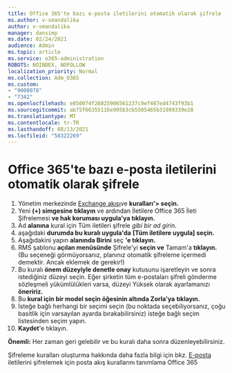 ```yaml
---
title: Office 365'te bazı e-posta iletilerini otomatik olarak şifrele
ms.author: v-smandalika
author: v-smandalika
manager: dansimp
ms.date: 02/24/2021
audience: Admin
ms.topic: article
ms.service: o365-administration
ROBOTS: NOINDEX, NOFOLLOW
localization_priority: Normal
ms.collection: Adm_O365
ms.custom:
- "9000078"
- "7342"
ms.openlocfilehash: e050074f26025906561237c9ef487ed4743f93b1
ms.sourcegitcommit: ab75f66355116e995b3cb5505465b31989339e28
ms.translationtype: MT
ms.contentlocale: tr-TR
ms.lasthandoff: 08/13/2021
ms.locfileid: "58322269"
---
```

# <a name="automatically-encrypt-certain-email-messages-from-office-365"></a>Office 365'te bazı e-posta iletilerini otomatik olarak şifrele

1. Yönetim merkezinde [Exchange akışı](https://outlook.office365.com/ecp/)ve **kuralları'> seçin.** 
2. Yeni **(+) simgesine tıklayın** ve ardından İletilere Office 365 İleti Şifrelemesi **ve hak koruması uygula'ya tıklayın.**
3. Ad **alanına** kural için Tüm iletileri şifrele *gibi bir ad girin.*
4. aşağıdaki **durumda bu kuralı uygula'da** **[Tüm iletilere uygula] seçin.** 
5. Aşağıdakini yapın **alanında Birini** seç **'e tıklayın.** 
6. RMS şablonu **açılan menüsünde** Şifrele'yi **seçin ve** Tamam'a **tıklayın.** (Bu seçeneği görmüyorsanız, planınız otomatik şifreleme içermedi demektir. Ancak eklemek de gerekir!)
7. Bu kuralı **önem düzeyiyle denetle onay** kutusunu işaretleyin ve sonra istediğiniz düzeyi seçin. Eğer şirketin tüm e-postaları şifreli gönderme sözleşmeli yükümlülükleri varsa, düzeyi Yüksek olarak ayarlamanızı **öneririz.**
8. Bu **kural için bir model seçin öğesinin altında Zorla'ya** **tıklayın.** 
9. İsteğe bağlı herhangi bir seçimi seçin (bu noktada seçebiliyorsanız, çoğu basitlik için varsayılan ayarda bırakabilirsiniz) isteğe bağlı seçim listesinden seçim yapın.
10. **Kaydet**'e tıklayın.

**Önemli:** Her zaman geri gelebilir ve bu kuralı daha sonra düzenleyebilirsiniz.

Şifreleme kuralları oluşturma hakkında daha fazla bilgi için bkz. [E-posta](https://docs.microsoft.com/microsoft-365/compliance/define-mail-flow-rules-to-encrypt-email) iletilerini şifrelemek için posta akış kurallarını tanımlama Office 365

